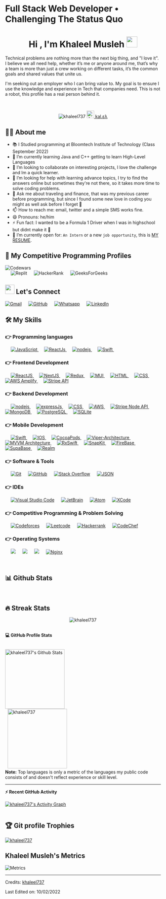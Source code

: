 <h1 align="left">Full Stack Web Developer • Challenging The Status Quo</h1>


<h1 align="center">Hi , I'm Khaleel Musleh <img src="https://media.giphy.com/media/hvRJCLFzcasrR4ia7z/giphy.gif" width="35"></h1>

<p align="left">
Technical problems are nothing more than the next big thing, and "I love it". I believe we all need help, whether it’s me or anyone around me, that’s why a team is more than just a crew working on different tasks, it’s the common goals and shared values that unite us. 


I'm seeking out an employer who I can bring value to. My goal is to ensure I use the knowledge and experience in Tech that companies need. This is not a robot, this profile has a real person behind it.
</p>




<br>

<p align="center"> 
	<img src="https://komarev.com/ghpvc/?username=khaleel737&label=Profile%20views&color=0e75b6&style=plastic" alt="khaleel737" /> 
	<a href = "https://commits.top/united_states.html" target="_blank">
<a href="https://github.com/khaleel737">
				<img src="https://avatars.githubusercontent.com/u/17970721?v=4" width="24" alt="Avatar of khaleel737"> kal.ελ
			</a><br/>
	</a>
</p>


## :sassy_man:  About me
- 📚 I Studied programming at Bloomtech Institute of Technology (Class September 2022)
- 🌱 I’m currently learning Java and C++ getting to learn High-Level Languages
- 👯 I’m looking to collaborate on interesting projects, I love the challenge and Im a quick learner.
- 🤔 I’m looking for help with learning advance topics, I try to find the answers online but sometimes they're not there, so it takes more time to solve coding problems.
- 💬 Ask me about traveling and finance, that was my previous career before programming, but since I found some new love in coding you might as well ask before I forget 🙈
- 📫 How to reach me: email, twitter and a simple SMS works fine.
- 😄 Pronouns: he/him
- ⚡ Fun fact: I wanted to be a Formula 1 Driver when I was in highschool but didnt make it 🐢
- :thinking: I’m currently open for: `An Intern` or a new `job opportunity`, this is [MY RESUME](https://docs.google.com/document/d/1JXx5UlS99o9CicReWmaWbbzfIdZHJk7Byt5VKWI2ujw/edit?usp=sharing).



## 👀 My Competitive Programming Profiles

<p align="left">

![Codewars](https://img.shields.io/badge/Codewars-B1361E?style=for-the-badge&logo=codewars&logoColor=grey)	
  &emsp;
![Replit](https://img.shields.io/badge/Replit-DD1200?style=for-the-badge&logo=Replit&logoColor=white)
  &emsp;
![HackerRank](https://img.shields.io/badge/-Hackerrank-2EC866?style=for-the-badge&logo=HackerRank&logoColor=white)
  &emsp;
![GeeksForGeeks](https://img.shields.io/badge/GeeksforGeeks-gray?style=for-the-badge&logo=geeksforgeeks&logoColor=35914c)
</p>
	
	
## <img src="https://media.giphy.com/media/iY8CRBdQXODJSCERIr/giphy.gif" width="30px"> Let's Connect
<p align="left">
	<a href="mailto:khaleelmusleh@gmail.com"><img img src="https://img.shields.io/badge/Gmail-D14836?style=for-the-badge&logo=gmail&logoColor=white" alt="Gmail"/></a>
    &emsp;
	<a href="https://github.com/khaleel737"><img src="https://img.shields.io/badge/github-%23121011.svg?style=for-the-badge&logo=github&logoColor=white" alt="GitHub"/></a>
    &emsp;
	<a href="https://wa.me/+14156024049"><img src="https://img.shields.io/badge/WhatsApp-25D366?style=for-the-badge&logo=whatsapp&logoColor=white" alt="Whatsapp"/></a>
    &emsp;
	<a href="https://www.linkedin.com/in/khaleelmusleh/"><img src="https://img.shields.io/badge/linkedin-%230077B5.svg?style=for-the-badge&logo=linkedin&logoColor=white" alt="LinkedIn"/></a>
</p>




## 🛠️ My Skills

### 👉 Programming languages

<p align="left"> 
  &emsp;
  <a href="https://developer.mozilla.org/en-US/docs/Web/JavaScript" target="_blank"> 
     <img alt="JavaScript" src="https://img.shields.io/badge/javascript-%23323330.svg?style=for-the-badge&logo=javascript&logoColor=%23F7DF1E">
   </a>
  &emsp;
  <a href="https://www.reactjs.org" target="_blank"> 
    <img alt="ReactJs" src="https://img.shields.io/badge/react-%2320232a.svg?style=for-the-badge&logo=react&logoColor=%2361DAFB">
  </a>
  &emsp;
   <a href="https://www.nodejs.org" target="_blank">
    <img alt="nodejs" src="https://img.shields.io/badge/node.js-6DA55F?style=for-the-badge&logo=node.js&logoColor=white" />
  </a>
  &emsp;
   <a href="https://jestjs.io/" target="_blank">
    <img alt="Swift" src="https://img.shields.io/badge/swift-F54A2A?style=for-the-badge&logo=swift&logoColor=white" />
  </a>
  &emsp;
</p>



### 👉 Frontend Development
<p align="left"> 
  &emsp; 
  <a href="https://www.w3schools.com/css/" target="_blank">
    <img alt="ReactJS" src="https://img.shields.io/badge/react-%2320232a.svg?style=for-the-badge&logo=react&logoColor=%2361DAFB">
  </a> 
  &emsp;
   <a href="https://www.w3schools.com/css/" target="_blank">
    <img alt="NextJS" src="https://img.shields.io/badge/Next-black?style=for-the-badge&logo=next.js&logoColor=white">
  </a> 
  &emsp;
    <a href="https://redux.js.org/" target="_blank">
    <img alt="Redux" src="https://img.shields.io/badge/redux-%23593d88.svg?style=for-the-badge&logo=redux&logoColor=white" />
  </a>
  &emsp;
  <a href="https://redux.js.org/" target="_blank">
    <img alt="MUI" src="https://img.shields.io/badge/MUI-%230081CB.svg?style=for-the-badge&logo=mui&logoColor=white" />
  </a>
  &emsp;
  <a href="https://www.w3.org/html/" target="_blank"> 
   <img alt="HTML" src="https://img.shields.io/badge/html5-%23E34F26.svg?style=for-the-badge&logo=html5&logoColor=white">
  </a>   
  &emsp;
  <a href="https://www.w3schools.com/css/" target="_blank">
    <img alt="CSS" src="https://img.shields.io/badge/css3-%231572B6.svg?style=for-the-badge&logo=css3&logoColor=white">
  </a> 
  &emsp;
    <a href="https://www.w3schools.com/css/" target="_blank">
    <img alt="AWS Amplify" src="https://img.shields.io/badge/AWS-Amplify-%23FF9900.svg?style=for-the-badge&logo=amazon-aws&logoColor=white">
  </a> 
  &emsp;
  <a href="https://www.w3schools.com/css/" target="_blank">
    <img alt="Stripe API" src="https://img.shields.io/badge/stripe-API-54039A?style=for-the-badge&logo=stripe&logoColor=white">
  </a> 
</p>

### 👉 Backend Development
<p align="left"> 
  &emsp; 
     <a href="https://www.nodejs.org" target="_blank">
    <img alt="nodejs" src="https://img.shields.io/badge/node.js-6DA55F?style=for-the-badge&logo=node.js&logoColor=white" />
  </a>
  &emsp;
   <a href="https://expressjs.com/" target="_blank">
    <img alt="expressJs" src="https://img.shields.io/badge/express.js-%23404d59.svg?style=for-the-badge&logo=express&logoColor=%2361DAFB" />
  </a>
  &emsp;
  <a href="https://www.w3schools.com/css/" target="_blank">
    <img alt="CSS" src="https://img.shields.io/badge/css3-%231572B6.svg?style=for-the-badge&logo=css3&logoColor=white">
  </a> 
  &emsp;
    <a href="https://www.w3schools.com/css/" target="_blank">
    <img alt="AWS" src="https://img.shields.io/badge/AWS-%23FF9900.svg?style=for-the-badge&logo=amazon-aws&logoColor=white">
  </a> 
  &emsp;
  <a href="https://www.w3schools.com/css/" target="_blank">
    <img alt="Stripe Node API" src="https://img.shields.io/badge/stripe-API-54039A?style=for-the-badge&logo=stripe&logoColor=white">
  </a> 
    &emsp;
  <a href="https://www.w3schools.com/css/" target="_blank">
    <img alt="MongoDB" src="https://img.shields.io/badge/MongoDB-%234ea94b.svg?style=for-the-badge&logo=mongodb&logoColor=white">
  </a> 
    &emsp;
  <a href="https://www.w3schools.com/css/" target="_blank">
    <img alt="PostgreSQL" src="https://img.shields.io/badge/postgres-%23316192.svg?style=for-the-badge&logo=postgresql&logoColor=white">
  </a> 
   &emsp;
  <a href="https://www.w3schools.com/css/" target="_blank">
    <img alt="SQLite" src="https://img.shields.io/badge/sqlite-%2307405e.svg?style=for-the-badge&logo=sqlite&logoColor=white">
  </a> 
</p>


### 👉 Mobile Development
<p align="left"> 
  &emsp; 
  <a href="https://www.w3.org/html/" target="_blank"> 
   <img alt="Swift" src="https://img.shields.io/badge/swift-F54A2A?style=for-the-badge&logo=swift&logoColor=white">
  </a>   
  &emsp;
  <a href="https://www.w3schools.com/css/" target="_blank">
    <img alt="IOS" src="https://img.shields.io/badge/iOS-000000?style=for-the-badge&logo=ios&logoColor=white">
  </a> 
  &emsp;
  <a href="https://www.w3schools.com/css/" target="_blank">
    <img alt="CocoaPods" src="https://img.shields.io/badge/cocoapod-orange?style=for-the-badge&logo=pod&logoColor=white">
  </a> 
  &emsp;
    <a href="https://www.w3schools.com/css/" target="_blank">
    <img alt="Viper-Architecture" src="https://img.shields.io/badge/viper-purple?style=for-the-badge&logo=pod&logoColor=white">
  </a> 
  &emsp;
    <a href="https://www.w3schools.com/css/" target="_blank">
    <img alt="MVVM Architecture" src="https://img.shields.io/badge/MVVM-red?style=for-the-badge&logo=pod&logoColor=white">
  </a> 
  &emsp;
      <a href="https://www.w3schools.com/css/" target="_blank">
    <img alt="RxSwift" src="https://img.shields.io/badge/rxswift-%23B7178C.svg?style=for-the-badge&logo=reactivex&logoColor=white">
  </a> 
  &emsp;
      <a href="https://www.w3schools.com/css/" target="_blank">
    <img alt="SnapKit" src="https://img.shields.io/badge/SnapKit-%23FFFC00.svg?style=for-the-badge&logo=snapkit&logoColor=white">
  </a> 
  &emsp;
    <a href="https://www.w3schools.com/css/" target="_blank">
    <img alt="FireBase" src="https://img.shields.io/badge/Firebase-039BE5?style=for-the-badge&logo=Firebase&logoColor=white">
  </a> 
  &emsp;
   <a href="https://www.w3schools.com/css/" target="_blank">
    <img alt="SupaBase" src="https://img.shields.io/badge/Supabase-3ECF8E?style=for-the-badge&logo=supabase&logoColor=white">
  </a> 
  &emsp;
   <a href="https://www.w3schools.com/css/" target="_blank">
    <img alt="Realm" src="https://img.shields.io/badge/Realm-39477F?style=for-the-badge&logo=realm&logoColor=white">
  </a> 
</p>


 ### 👉 Software & Tools
 
<p align="left">
  &emsp;
    <a href="#"><img alt="Git" src="https://img.shields.io/badge/git-%23F05033.svg?style=for-the-badge&logo=git&logoColor=white"></a>
  &emsp;
    <a href="#"><img alt="GitHub" src="https://img.shields.io/badge/github-%23121011.svg?style=for-the-badge&logo=github&logoColor=white"></a>
  &emsp;
    <a href="#"><img alt="Stack Overflow" src="https://img.shields.io/badge/-Stackoverflow-FE7A16?style=for-the-badge&logo=stack-overflow&logoColor=white"></a>
  &emsp;
    <a href="#"><img alt="JSON" img src="https://img.shields.io/badge/JWT-black?style=for-the-badge&logo=JSON%20web%20tokens"></a>
  &emsp;
</p>

 ### 👉 IDEs
 
<p align="left">
  &emsp;
    <a href="#"><img alt="Visual Studio Code" src="https://img.shields.io/badge/Visual%20Studio%20Code-0078d7.svg?style=for-the-badge&logo=visual-studio-code&logoColor=white"></a>
  &emsp;
    <a href="#"><img alt="JetBrain" src="https://img.shields.io/badge/IntelliJIDEA-000000.svg?style=for-the-badge&logo=intellij-idea&logoColor=white" /></a>
  &emsp;
    <a href="#"><img alt="Atom" src="https://img.shields.io/badge/Atom-%2366595C.svg?style=for-the-badge&logo=atom&logoColor=white" /></a>
     &emsp;
    <a href="#"><img alt="XCode" src="https://img.shields.io/badge/Xcode-007ACC?style=for-the-badge&logo=Xcode&logoColor=white" /></a>
</p>


 ### 👉 Competitive Programming & Problem Solving
 
<p align="left">
  &emsp;
    <a href="#"><img alt = "Codeforces" src="https://img.shields.io/badge/Codeforces-445f9d?style=for-the-badge&logo=Codeforces&logoColor=white" /></a>	
  &emsp;
    <a href="#"><img alt = "Leetcode" src="https://img.shields.io/badge/LeetCode-000000?style=for-the-badge&logo=LeetCode&logoColor=#d16c06" /></a>
  &emsp;
    <a href="#"><img alt = "Hackerrank" src="https://img.shields.io/badge/-Hackerrank-2EC866?style=for-the-badge&logo=HackerRank&logoColor=white" /></a>
  &emsp;
    <a href="#"><img alt = "CodeChef" src="https://img.shields.io/badge/CodeChef-%23964B00.svg?style=for-the-badge&logo=CodeChef&logoColor=white" /></a>
 </p>

 ### 👉 Operating Systems
 
<p align="left">
  &emsp;
    <a href="#"><img src="https://img.shields.io/badge/Linux-FCC624?style=for-the-badge&logo=linux&logoColor=black"></a>
  &emsp;
    <a href="#"><img src="https://img.shields.io/badge/Ubuntu-E95420?style=for-the-badge&logo=ubuntu&logoColor=white"></a>
  &emsp;
    <a href="#"><img src="https://img.shields.io/badge/Windows-0078D6?style=for-the-badge&logo=windows&logoColor=white"></a>	
  &emsp;
     <a href="#"><img alt="Nginx" src="https://img.shields.io/badge/nginx-%23009639.svg?style=for-the-badge&logo=nginx&logoColor=white"></a>   
</p>

<br/>

## 📊 Github Stats

<br>

## 🔥 Streak Stats
<p align="center"><img src="https://github-readme-streak-stats.herokuapp.com/?user=khaleel737&theme=algolia" alt="khaleel737" /></p>

<br>

  <summary><b>💻 GitHub Profile Stats</b></summary>
  <br/>
  <p align="left">
    <a href="https://github.com/anuraghazra/github-readme-stats"><img alt="khaleel737's Github Stats" src="https://github-readme-stats.vercel.app/api?username=khaleel737&show_icons=true&count_private=true&theme=algolia" height="192px"/></a>
<br/>
  &nbsp;
	  <img src="https://github-readme-stats.vercel.app/api/top-langs?username=khaleel737&langs_count=10&show_icons=true&locale=en&layout=compact&theme=algolia" alt="khaleel737" height="192px"/>
  <br/>
  <b>Note:</b> Top languages is only a metric of the languages my public code consists of and doesn't reflect experience or skill level.
  </p>

----

  <summary><b>⚡ Recent GitHub Activity</b></summary>
  <br/>
   <a href="https://github.com/khaleel737"><img alt="khaleel737's Activity Graph" src="https://activity-graph.herokuapp.com/graph?username=khaleel737&custom_title=khaleel737's%20Contribution%20Graph&theme=react-dark" /></a>
  <br/>


<br/>

## :trophy: Git profile Trophies

<p align="left"> <a href="https://github.com/ryo-ma/github-profile-trophy"><img src="https://github-profile-trophy.vercel.app/?username=khaleel737&layout=compact&theme=algolia" alt="khaleel737" /></a> </p>


<!--
**khaleel737/khaleel737** is a ✨ _special_ ✨ repository because its `README.md` (this file) appears on your GitHub profile.

Here are some ideas to get you started:

- 🔭 I’m currently working on ...
- 🌱 I’m currently learning ...
- 👯 I’m looking to collaborate on ...
- 🤔 I’m looking for help with ...
- 💬 Ask me about ...
- 📫 How to reach me: ...
- 😄 Pronouns: ...
- ⚡ Fun fact: ...
-->

<h2 align="left">Khaleel Musleh's Metrics</h2>

![Metrics](https://metrics.lecoq.io/khaleel737?template=classic&isocalendar=1&languages=1&followup=1&code=1&activity=1&achievements=1&notable=1&repositories=1&introduction=1&pagespeed=1&tweets=1&projects=1&gists=1&sponsors=1&repositories=100&repositories.batch=100&repositories.forks=false&repositories.affiliations=owner&isocalendar.duration=half-year&languages.limit=8&languages.threshold=0%25&languages.colors=github&languages.sections=most-used&languages.indepth=false&languages.analysis.timeout=15&languages.categories=markup%2C%20programming&languages.recent.categories=markup%2C%20programming&languages.recent.load=300&languages.recent.days=14&followup.sections=repositories&followup.indepth=false&projects.limit=4&projects.descriptions=false&code.lines=12&code.load=100&code.days=3&code.visibility=public&activity.limit=5&activity.load=300&activity.days=14&activity.visibility=all&activity.timestamps=false&activity.filter=all&achievements.threshold=C&achievements.secrets=true&achievements.display=compact&achievements.limit=0&notable.from=organization&notable.repositories=false&notable.indepth=false&notable.types=commit&introduction.title=true&sponsors.sections=goal%2C%20about&pagespeed.url=.user.website&pagespeed.detailed=false&pagespeed.screenshot=false&tweets.attachments=false&tweets.limit=2&tweets.user=%40kal_musleh&config.timezone=America%2FLos_Angeles)


-----
Credits: [khaleel737](https://github.com/khaleel737)

Last Edited on: 10/02/2022
